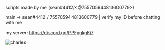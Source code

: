 scripts made by me (sean#4412/<@755705944813600779>)

main -> sean#4412 / 755705944813600779 | verify my ID before chatting with me

my server: https://discord.gg/PPFpgkgKj7


![charles](https://user-images.githubusercontent.com/81285236/162644638-c928fc8e-6b97-482c-ae29-c1401409eb80.png)
